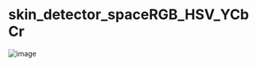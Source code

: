 # skin_detector_spaceRGB_HSV_YCbCr
![image](https://github.com/anta2104/skin_detector_spaceRGB_HSV_YCbCr/assets/81244578/c5a5dbcb-e4ed-4a3a-afad-f743e792bca0)


